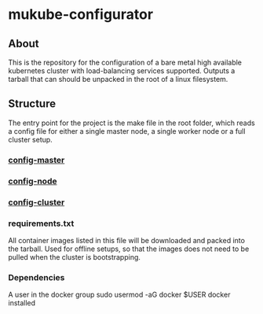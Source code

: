 # mukube-configurator

## About

This is the repository for the configuration of a bare metal high available kubernetes cluster with load-balancing services supported. Outputs a tarball that can should be unpacked in the root of a linux filesystem.

## Structure
The entry point for the project is the make file in the root folder, which reads a config file for either a single master node, a single worker node or a full cluster setup.

### [config-master](docs/config-master.md)

### [config-node](docs/config-node.md)

### [config-cluster](docs/config-cluster.md)

### requirements.txt
All container images listed in this file will be downloaded and packed into the tarball. Used for offline setups, so that the images does not need to be pulled when the cluster is bootstrapping.


### Dependencies
A user in the docker group
sudo usermod -aG docker $USER
docker installed

